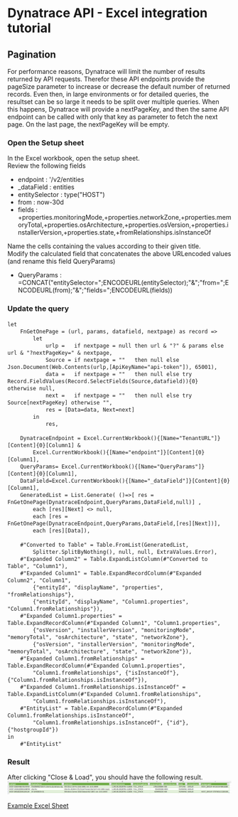 # Dynatrace API - Excel integration tutorial

## Pagination

For performance reasons, Dynatrace will limit the number of results returned by API requests. Therefor these API endpoints provide the pageSize parameter to increase or decrease the default number of returned records. Even then, in large environments or for detailed queries, the resultset can be so large it needs to be split over multiple queries.
When this happens, Dynatrace will provide a nextPageKey, and then the same API endpoint can be called with only that key as parameter to fetch the next page. On the last page, the nextPageKey will be empty.  

### Open the Setup sheet 

In the Excel workbook, open the setup sheet.  
Review the following fields  
- endpoint : '/v2/entities
- _dataField : entities
- entitySelector : type("HOST")
- from : now-30d
- fields : +properties.monitoringMode,+properties.networkZone,+properties.memoryTotal,+properties.osArchitecture,+properties.osVersion,+properties.installerVersion,+properties.state,+fromRelationships.isInstanceOf

Name the cells containing the values according to their given title.  
Modify the calculated field that concatenates the above URLencoded values (and rename this field QueryParams)  

- QueryParams : =CONCAT("entitySelector=";ENCODEURL(entitySelector);"&";"from=";ENCODEURL(from);"&";"fields=";ENCODEURL(fields))

### Update the query


    let
        FnGetOnePage = (url, params, datafield, nextpage) as record =>
            let
                urlp =   if nextpage = null then url & "?" & params else url & "?nextPageKey=" & nextpage,
                Source = if nextpage = ""   then null else Json.Document(Web.Contents(urlp,[ApiKeyName="api-token"]), 65001),
                data =   if nextpage = ""   then null else try Record.FieldValues(Record.SelectFields(Source,datafield)){0}    otherwise null,
                next =   if nextpage = ""   then null else try Source[nextPageKey] otherwise "",
                res = [Data=data, Next=next]
            in
                res,
                
        DynatraceEndpoint = Excel.CurrentWorkbook(){[Name="TenantURL"]}[Content]{0}[Column1] & 
            Excel.CurrentWorkbook(){[Name="endpoint"]}[Content]{0}[Column1],
        QueryParams= Excel.CurrentWorkbook(){[Name="QueryParams"]}[Content]{0}[Column1],
        DataField=Excel.CurrentWorkbook(){[Name="_dataField"]}[Content]{0}[Column1],
        GeneratedList = List.Generate( ()=>[ res = FnGetOnePage(DynatraceEndpoint,QueryParams,DataField,null)] ,
            each [res][Next] <> null,
            each [res = FnGetOnePage(DynatraceEndpoint,QueryParams,DataField,[res][Next])],
            each [res][Data]),
            
        #"Converted to Table" = Table.FromList(GeneratedList, 
            Splitter.SplitByNothing(), null, null, ExtraValues.Error),
        #"Expanded Column2" = Table.ExpandListColumn(#"Converted to Table", "Column1"),
        #"Expanded Column1" = Table.ExpandRecordColumn(#"Expanded Column2", "Column1", 
            {"entityId", "displayName", "properties", "fromRelationships"}, 
            {"entityId", "displayName", "Column1.properties", "Column1.fromRelationships"}),
        #"Expanded Column1.properties" = Table.ExpandRecordColumn(#"Expanded Column1", "Column1.properties", 
            {"osVersion", "installerVersion", "monitoringMode", "memoryTotal", "osArchitecture", "state", "networkZone"}, 
            {"osVersion", "installerVersion", "monitoringMode", "memoryTotal", "osArchitecture", "state", "networkZone"}),
        #"Expanded Column1.fromRelationships" = Table.ExpandRecordColumn(#"Expanded Column1.properties", 
            "Column1.fromRelationships", {"isInstanceOf"}, {"Column1.fromRelationships.isInstanceOf"}),
        #"Expanded Column1.fromRelationships.isInstanceOf" = Table.ExpandListColumn(#"Expanded Column1.fromRelationships", 
            "Column1.fromRelationships.isInstanceOf"),
        #"EntityList" = Table.ExpandRecordColumn(#"Expanded Column1.fromRelationships.isInstanceOf", 
            "Column1.fromRelationships.isInstanceOf", {"id"}, {"hostgroupId"})
    in
        #"EntityList"
    

### Result

After clicking "Close & Load", you should have the following result.  
![image](Result.png)

[Example Excel Sheet](Pagination.xlsx) 
